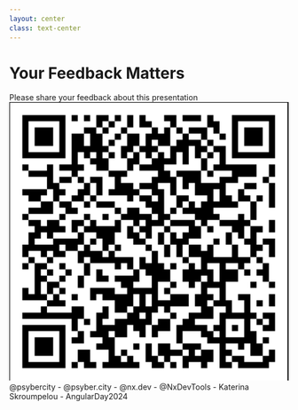 ```yaml
---
layout: center
class: text-center
---
```


# Your Feedback Matters

<div class="mt-8 text-xl text-gray-400">
  Please share your feedback about this presentation
</div>

<div class="mt-12 flex justify-center">
  <div class="p-4 bg-white rounded-lg">
    <img
      src="../images/feedback.png"
      alt="Feedback QR Code"
      class="w-64 h-64"
    />
  </div>
</div>

<div class="absolute bottom-4 left-0 right-0 text-gray-400 text-sm text-center">
  @psybercity - @psyber.city - @nx.dev - @NxDevTools - Katerina Skroumpelou - AngularDay2024
</div>